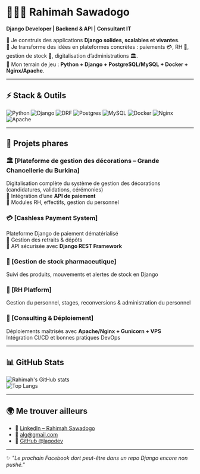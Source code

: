 # 👩🏽‍💻 Rahimah Sawadogo  

**Django Developer | Backend & API | Consultant IT**  

🔹 Je construis des applications **Django solides, scalables et vivantes**.  
🔹 Je transforme des idées en plateformes concrètes : paiements 💳, RH 👥, gestion de stock 💊, digitalisation d’administrations 🏛️.  
🔹 Mon terrain de jeu : **Python + Django + PostgreSQL/MySQL + Docker + Nginx/Apache**.  

---

## ⚡ Stack & Outils
![Python](https://img.shields.io/badge/Python-3776AB?style=for-the-badge&logo=python&logoColor=white)
![Django](https://img.shields.io/badge/Django-092E20?style=for-the-badge&logo=django&logoColor=white)
![DRF](https://img.shields.io/badge/DRF-ff1709?style=for-the-badge&logo=django&logoColor=white&color=ff1709&labelColor=gray)
![Postgres](https://img.shields.io/badge/PostgreSQL-316192?style=for-the-badge&logo=postgresql&logoColor=white)
![MySQL](https://img.shields.io/badge/MySQL-005C84?style=for-the-badge&logo=mysql&logoColor=white)
![Docker](https://img.shields.io/badge/Docker-2496ED?style=for-the-badge&logo=docker&logoColor=white)
![Nginx](https://img.shields.io/badge/Nginx-009639?style=for-the-badge&logo=nginx&logoColor=white)
![Apache](https://img.shields.io/badge/Apache-D22128?style=for-the-badge&logo=apache&logoColor=white)

---

## 🚀 Projets phares

### 🏛️ [Plateforme de gestion des décorations – Grande Chancellerie du Burkina]  
Digitalisation complète du système de gestion des décorations (candidatures, validations, cérémonies)  
🔹 Intégration d’une **API de paiement**  
🔹 Modules RH, effectifs, gestion du personnel  

### 💳 [Cashless Payment System]  
Plateforme Django de paiement dématérialisé  
🔹 Gestion des retraits & dépôts  
🔹 API sécurisée avec **Django REST Framework**  

### 💊 [Gestion de stock pharmaceutique]  
Suivi des produits, mouvements et alertes de stock en Django  

### 👥 [RH Platform]  
Gestion du personnel, stages, reconversions & administration du personnel  

### 🔧 [Consulting & Déploiement]  
Déploiements maîtrisés avec **Apache/Nginx + Gunicorn + VPS**  
Intégration CI/CD et bonnes pratiques DevOps  

---

## 📊 GitHub Stats
![Rahimah's GitHub stats](https://github-readme-stats.vercel.app/api?username=lagodev&show_icons=true&theme=radical)  
![Top Langs](https://github-readme-stats.vercel.app/api/top-langs/?username=lagodev&layout=compact&theme=radical)

---

## 🌍 Me trouver ailleurs
- 💼 [LinkedIn – Rahimah Sawadogo](https://www.linkedin.com/in/rahimah-sawadogo)  
- 📧 alg@gmail.com  
- 🐙 [GitHub @lagodev](https://github.com/lagodev)  

---

✨ *"Le prochain Facebook dort peut-être dans un repo Django encore non pushé."*  
